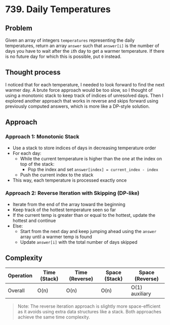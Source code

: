 # 739. Daily Temperatures

## Problem  
Given an array of integers `temperatures` representing the daily temperatures, return an array `answer` such that `answer[i]` is the number of days you have to wait after the `i`th day to get a warmer temperature. If there is no future day for which this is possible, put `0` instead.

## Thought process  
I noticed that for each temperature, I needed to look forward to find the next warmer day. A brute force approach would be too slow, so I thought of using a monotonic stack to keep track of indices of unresolved days. Then I explored another approach that works in reverse and skips forward using previously computed answers, which is more like a DP-style solution.

## Approach  

### Approach 1: Monotonic Stack  
- Use a stack to store indices of days in decreasing temperature order  
- For each day:
  - While the current temperature is higher than the one at the index on top of the stack:
    - Pop the index and set `answer[index] = current_index - index`  
  - Push the current index to the stack  
- This way, each temperature is processed exactly once

### Approach 2: Reverse Iteration with Skipping (DP-like)  
- Iterate from the end of the array toward the beginning  
- Keep track of the hottest temperature seen so far  
- If the current temp is greater than or equal to the hottest, update the hottest and continue  
- Else:
  - Start from the next day and keep jumping ahead using the `answer` array until a warmer temp is found  
  - Update `answer[i]` with the total number of days skipped

## Complexity  

| Operation   | Time (Stack) | Time (Reverse) | Space (Stack) | Space (Reverse) |
|-------------|--------------|----------------|----------------|-----------------|
| Overall     | O(n)         | O(n)           | O(n)           | O(1) auxiliary  |

> Note: The reverse iteration approach is slightly more space-efficient as it avoids using extra data structures like a stack. Both approaches achieve the same time complexity.